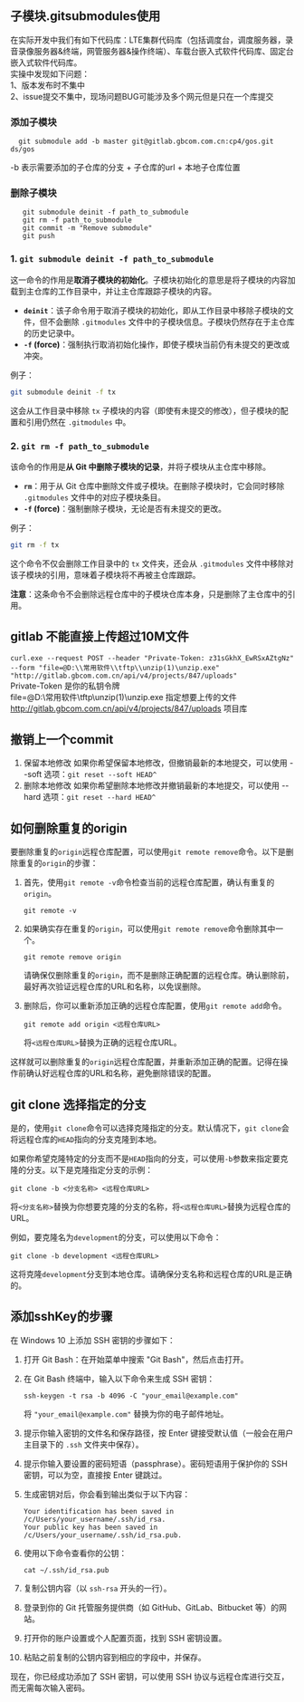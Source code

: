 ## 子模块.gitsubmodules使用
在实际开发中我们有如下代码库：LTE集群代码库（包括调度台，调度服务器，录音录像服务器&终端，网管服务器&操作终端）、车载台嵌入式软件代码库、固定台嵌入式软件代码库。  
实操中发现如下问题：  
1、版本发布时不集中  
2、issue提交不集中，现场问题BUG可能涉及多个网元但是只在一个库提交  

  ### 添加子模块  
  ```
    git submodule add -b master git@gitlab.gbcom.com.cn:cp4/gos.git ds/gos
  ```
-b 表示需要添加的子仓库的分支 + 子仓库的url + 本地子仓库位置 

 ### 删除子模块  

 ```
    git submodule deinit -f path_to_submodule  
    git rm -f path_to_submodule
    git commit -m "Remove submodule"
    git push
```

### 1. `git submodule deinit -f path_to_submodule`
这一命令的作用是**取消子模块的初始化**。子模块初始化的意思是将子模块的内容加载到主仓库的工作目录中，并让主仓库跟踪子模块的内容。

- **`deinit`**：该子命令用于取消子模块的初始化，即从工作目录中移除子模块的文件，但不会删除 `.gitmodules` 文件中的子模块信息。子模块仍然存在于主仓库的历史记录中。
- **`-f` (force)**：强制执行取消初始化操作，即使子模块当前仍有未提交的更改或冲突。
  
例子：

```bash
git submodule deinit -f tx
```

这会从工作目录中移除 `tx` 子模块的内容（即使有未提交的修改），但子模块的配置和引用仍然在 `.gitmodules` 中。

### 2. `git rm -f path_to_submodule`
该命令的作用是**从 Git 中删除子模块的记录**，并将子模块从主仓库中移除。

- **`rm`**：用于从 Git 仓库中删除文件或子模块。在删除子模块时，它会同时移除 `.gitmodules` 文件中的对应子模块条目。
- **`-f` (force)**：强制删除子模块，无论是否有未提交的更改。
  
例子：

```bash
git rm -f tx
```

这个命令不仅会删除工作目录中的 `tx` 文件夹，还会从 `.gitmodules` 文件中移除对该子模块的引用，意味着子模块将不再被主仓库跟踪。

**注意**：这条命令不会删除远程仓库中的子模块仓库本身，只是删除了主仓库中的引用。




## gitlab 不能直接上传超过10M文件
`curl.exe --request POST --header "Private-Token: z31sGkhX_EwRSxAZtgNz" --form "file=@D:\\常用软件\\tftp\\unzip(1)\unzip.exe" "http://gitlab.gbcom.com.cn/api/v4/projects/847/uploads"`  
Private-Token 是你的私钥令牌  
file=@D:\\常用软件\\tftp\\unzip(1)\unzip.exe 指定想要上传的文件  
http://gitlab.gbcom.com.cn/api/v4/projects/847/uploads 项目库 

## 撤销上一个commit  
1. 保留本地修改
如果你希望保留本地修改，但撤销最新的本地提交，可以使用 --soft 选项：`git reset --soft HEAD^`
2. 删除本地修改
如果你希望删除本地修改并撤销最新的本地提交，可以使用 --hard 选项：`git reset --hard HEAD^`

## 如何删除重复的origin  
要删除重复的`origin`远程仓库配置，可以使用`git remote remove`命令。以下是删除重复的`origin`的步骤：

1. 首先，使用`git remote -v`命令检查当前的远程仓库配置，确认有重复的`origin`。

   ```
   git remote -v
   ```

2. 如果确实存在重复的`origin`，可以使用`git remote remove`命令删除其中一个。

   ```
   git remote remove origin
   ```

   请确保仅删除重复的`origin`，而不是删除正确配置的远程仓库。确认删除前，最好再次验证远程仓库的URL和名称，以免误删除。

3. 删除后，你可以重新添加正确的远程仓库配置，使用`git remote add`命令。

   ```
   git remote add origin <远程仓库URL>
   ```

   将`<远程仓库URL>`替换为正确的远程仓库URL。

这样就可以删除重复的`origin`远程仓库配置，并重新添加正确的配置。记得在操作前确认好远程仓库的URL和名称，避免删除错误的配置。

## git clone 选择指定的分支
是的，使用`git clone`命令可以选择克隆指定的分支。默认情况下，`git clone`会将远程仓库的`HEAD`指向的分支克隆到本地。

如果你希望克隆特定的分支而不是`HEAD`指向的分支，可以使用`-b`参数来指定要克隆的分支。以下是克隆指定分支的示例：

```
git clone -b <分支名称> <远程仓库URL>
```

将`<分支名称>`替换为你想要克隆的分支的名称，将`<远程仓库URL>`替换为远程仓库的URL。

例如，要克隆名为`development`的分支，可以使用以下命令：

```
git clone -b development <远程仓库URL>
```

这将克隆`development`分支到本地仓库。请确保分支名称和远程仓库的URL是正确的。

## 添加sshKey的步骤
在 Windows 10 上添加 SSH 密钥的步骤如下：

1. 打开 Git Bash：在开始菜单中搜索 "Git Bash"，然后点击打开。

2. 在 Git Bash 终端中，输入以下命令来生成 SSH 密钥：
   ```
   ssh-keygen -t rsa -b 4096 -C "your_email@example.com"
   ```
   将 `"your_email@example.com"` 替换为你的电子邮件地址。

3. 提示你输入密钥的文件名和保存路径，按 Enter 键接受默认值（一般会在用户主目录下的 `.ssh` 文件夹中保存）。

4. 提示你输入要设置的密码短语（passphrase）。密码短语用于保护你的 SSH 密钥，可以为空，直接按 Enter 键跳过。

5. 生成密钥对后，你会看到输出类似于以下内容：
   ```
   Your identification has been saved in /c/Users/your_username/.ssh/id_rsa.
   Your public key has been saved in /c/Users/your_username/.ssh/id_rsa.pub.
   ```

6. 使用以下命令查看你的公钥：
   ```
   cat ~/.ssh/id_rsa.pub
   ```

7. 复制公钥内容（以 `ssh-rsa` 开头的一行）。

8. 登录到你的 Git 托管服务提供商（如 GitHub、GitLab、Bitbucket 等）的网站。

9. 打开你的账户设置或个人配置页面，找到 SSH 密钥设置。

10. 粘贴之前复制的公钥内容到相应的字段中，并保存。

现在，你已经成功添加了 SSH 密钥，可以使用 SSH 协议与远程仓库进行交互，而无需每次输入密码。

